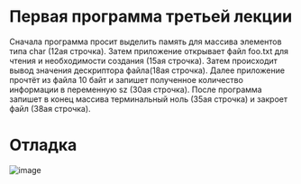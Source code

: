 # Первая программа третьей лекции
Сначала программа просит выделить память для массива элементов типа char (12ая строчка). Затем приложение открывает файл foo.txt для чтения и необходимости создания (15ая строчка). Затем происходит вывод значения дескриптора файла(18ая строчка). Далее приложение прочтёт из файла 10 байт и запишет полученное количество информации в переменную sz (30ая строчка). После программа запишет в конец массива терминальный ноль (35ая строчка) и закроет файл (38ая строчка).
# Отладка
![image](https://user-images.githubusercontent.com/97570662/168870712-a95aaf0f-ec0b-4ed0-9baf-f0c03b6e1b10.png)
